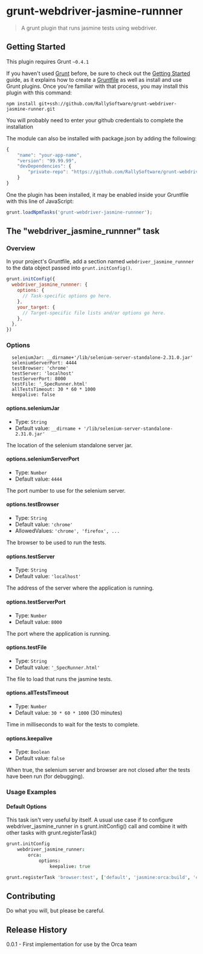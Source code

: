 # grunt-webdriver-jasmine-runnner

> A grunt plugin that runs jasmine tests using webdriver.

## Getting Started
This plugin requires Grunt `~0.4.1`

If you haven't used [Grunt](http://gruntjs.com/) before, be sure to check out the [Getting Started](http://gruntjs.com/getting-started) guide, as it explains how to create a [Gruntfile](http://gruntjs.com/sample-gruntfile) as well as install and use Grunt plugins.
Once you're familiar with that process, you may install this plugin with this command:

```shell
npm install git+ssh://github.com/RallySoftware/grunt-webdriver-jasmine-runner.git
```

You will probably need to enter your github credentials to complete the installation

The module can also be installed with package.json by adding the following:

```js
{
    "name": "your-app-name",
    "version": "99.99.99",
    "devDependencies": {
        "private-repo": "https://github.com/RallySoftware/grunt-webdriver-jasmine-runner.git"
    }
}
```

One the plugin has been installed, it may be enabled inside your Gruntfile with this line of JavaScript:

```js
grunt.loadNpmTasks('grunt-webdriver-jasmine-runnner');
```

## The "webdriver_jasmine_runnner" task

### Overview
In your project's Gruntfile, add a section named `webdriver_jasmine_runnner` to the data object passed into `grunt.initConfig()`.

```js
grunt.initConfig({
  webdriver_jasmine_runnner: {
    options: {
      // Task-specific options go here.
    },
    your_target: {
      // Target-specific file lists and/or options go here.
    },
  },
})
```

### Options

      seleniumJar: __dirname+'/lib/selenium-server-standalone-2.31.0.jar'
      seleniumServerPort: 4444
      testBrowser: 'chrome'
      testServer: 'localhost'
      testServerPort: 8000
      testFile: '_SpecRunner.html'
      allTestsTimeout: 30 * 60 * 1000
      keepalive: false


#### options.seleniumJar
- Type: `String`
- Default value: `__dirname + '/lib/selenium-server-standalone-2.31.0.jar'`

The location of the selenium standalone server jar.

#### options.seleniumServerPort
- Type: `Number`
- Default value: `4444`

The port number to use for the selenium server.

#### options.testBrowser
- Type: `String`
- Default value: `'chrome'`
- AllowedValues: `'chrome', 'firefox', ...`

The browser to be used to run the tests.

#### options.testServer
- Type: `String`
- Default value: `'localhost'`

The address of the server where the application is running.

#### options.testServerPort
- Type: `Number`
- Default value: `8000`

The port where the application is running.

#### options.testFile
- Type: `String`
- Default value: `'_SpecRunner.html'`

The file to load that runs the jasmine tests.

#### options.allTestsTimeout
- Type: `Number`
- Default value: `30 * 60 * 1000` (30 minutes)

Time in milliseconds to wait for the tests to complete.

#### options.keepalive
- Type: `Boolean`
- Default value: `false`

When true, the selenium server and browser are not closed after the tests have been run (for debugging).

### Usage Examples

#### Default Options
This task isn't very useful by itself. A usual use case if to configure webdriver_jasmine_runner in s grunt.initConfig() call and
combine it with other tasks with grunt.registerTask()

```coffee
grunt.initConfig
    webdriver_jasmine_runner:
        orca:
            options:
                keepalive: true

grunt.registerTask 'browser:test', ['default', 'jasmine:orca:build', 'connect', 'webdriver_jasmine_runner']
```

## Contributing
Do what you will, but please be careful.

## Release History
0.0.1 - First implementation for use by the Orca team
